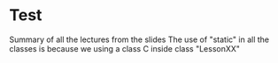 # Test
Summary of all the lectures from the slides
The use of "static" in all the classes is because we using a class C inside class "LessonXX"
